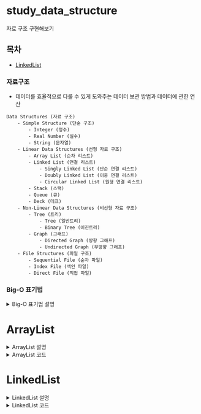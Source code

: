 # study_data_structure
자료 구조 구현해보기
## 목차
- [LinkedList](#LinkedList)

### 자료구조
- 데이터를 효율적으로 다룰 수 있게 도와주는 데이터 보관 방법과 데이터에 관한 연산
```text
Data Structures (자료 구조)
    - Simple Structure (단순 구조)
        - Integer (정수)
        - Real Number (실수)
        - String (문자열)
    - Linear Data Structures (선형 자료 구조)
        - Array List (순차 리스트)
        - Linked List (연결 리스트)
            - Singly Linked List (단순 연결 리스트)
            - Doubly Linked List (이중 연결 리스트)
            - Circular Linked List (원형 연결 리스트)
        - Stack (스택)
        - Queue (큐)
        - Deck (데크)
    - Non-Linear Data Structures (비선형 자료 구조)
        - Tree (트리)
            - Tree (일반트리)
            - Binary Tree (이진트리)
        - Graph (그래프)
            - Directed Graph (방향 그해프)
            - Undirected Graph (무방향 그래프)
    - File Structures (파일 구조)
        - Sequential File (순차 파일)
        - Index File (색인 파일)
        - Direct File (직접 파일)
```

### Big-O 표기법
<details>
<summary> Big-O 표기법 설명 </summary>

- 알고리즘의 실행 시간(시간 복잡도)을 표기할때 가장 널리 쓰이는 표기법
- 최악의 경우 몇 단계가 필요한지를 표기하는 방법(=상한선 기준)

#### 대표적인 것들
|     Big-O      |                                설명                                |
|:--------------:|:----------------------------------------------------------------:|
|      O(1)      | 데이터 수에 상관없이 연산횟수가 고정<br/>ex) 배열 읽기, 배열 끝에서 삽입/삭제, 스택 - push, pop |
|    O(logn)     |       데이터 수의 증가율에 비해서 연산횟수의 증가율이 훨씬 낮은 알고리즘<br/> ex) 이진 탐색       |
|      O(n)      |                 데이터의 수와 연산횟수가 비례<br/>ex) for문, 배열에서 특정 원소 검색                  |
|    O(nlogn)    |        데이터의 수가 두배로 늘때, 연산횟수는 두배를 조금 넘게 증가, ex)퀵, 병합, 힙 정렬        |
| O(n^2), O(n^3) |               제곱, 세제곱에 해당하는 연산횟수, ex) 이중, 삼중 for문                |
|     O(2^n)     |                 지수적증가라는 매우 안좋은 연산횟수, ex) 피보나치 수열                 |


#### 기타 표기법
- Big-Ω(빅 오메가): 최선의 경우를 표기
- Big-θ(빅 세타): 평균적인 상황의 경우를 표기

[Dico\'s_footPrint.log - [CS] 자료구조: Big-O 표기법 & 링크드 리스트(Linked List)](https://velog.io/@grinding_hannah/CS-%EC%9E%90%EB%A3%8C%EA%B5%AC%EC%A1%B0-Big-O-%ED%91%9C%EA%B8%B0%EB%B2%95-%EB%A7%81%ED%81%AC%EB%93%9C-%EB%A6%AC%EC%8A%A4%ED%8A%B8Linked-List)
<br>[kimkrh.log - 빅-오 표기법(Big-O Notation)](https://velog.io/@kimkrh/%EB%B9%85-%EC%98%A4-%ED%91%9C%EA%B8%B0%EB%B2%95Big-O-Notation)
</details>

# ArrayList
<details>
<summary> ArrayList 설명 </summary>

- Object 배열을 이용해서 데이터를 순차적으로 저장
- 배열에 공간이 부족하면 더 큰 배열을 새로 생성해서 기존의 배열에 저장된 내용을 새로운 배열로 복사한 다음에 객체를 추가한다
- 장점) 데이터를 읽어오고 순차적으로 저장하는 데에 효율이 좋다
- 단점) 데이터가 많을 수록 배열 중간에 데이터를 추가, 삭제할 때 작업시간 ↑
</details>

<details>
<summary> ArrayList 코드 </summary>

</details>

# LinkedList
<details>
<summary> LinkedList 설명 </summary>

<img width="90%" src="https://user-images.githubusercontent.com/86359180/211203452-d13e5b25-e2d4-4f6c-9b15-4904eba38e36.png"><br>
- 불연속적으로 존재하는 데이터를 서로 연결(link)한 형태
- LinkedList의 각 요소(node)들은 자신과 연결된 다음 요소에 대한 참조(주소값)와 데이터로 구성
- 장점) 데이터 추가/삭제 과정에서 ArrayList처럼 배열을 복사하는 과정이 없어 처리속도가 빠르다
- 단점) 불연속적을 위치한 요소들이 서로 연결된 것이라 처음부터 n번째 데이터 까지 차례대로 따라가야만 원하는 값을 얻을 수 있다
- [Java LinkedList 공식문서](https://docs.oracle.com/en/java/javase/11/docs/api/java.base/java/util/LinkedList.html)

## LinkedList 데이터 삭제
- 삭제하고자 하는 요소의 이전요소 -> 삭제하고자 하는 요소의 다음 요소를 참조
<br><img width="80%" src="https://user-images.githubusercontent.com/86359180/211203446-3f430d81-fc29-47a6-a22d-441a292287c3.png"/><br>

## LinkedList 데이터 추가
- 새로운 요소를 생성
- 추가하고자 하는 위치 이전 요소의 참조 -> 새로운 요소에 대한 참조로 변경
- 새로운 요소가 그 다음 요소를 참조하도록 변경
- -> ArrayList처럼 배열을 복사하는 과정이 없어 처리속도가 빠르다
<br><img width="80%" src="https://user-images.githubusercontent.com/86359180/211203450-43d382d4-3179-4127-a3bb-ca387465bade.png"/><br>

## Big-O
|연산|        Big-O        |
|:---:|:-------------------:|
|읽기|        O(n)         |
|검색|        O(n)         |
|삽입|O(n), 맨 앞에서부터 하면 O(1)|
|삭제|O(n), 맨 앞에서부터 하면 O(1)|
</details>

<details>
<summary> LinkedList 코드 </summary>

| 메서드                              |설명|
|----------------------------------|---|
| Node get(int index)              |List에서 지정된 위치에 있는 Node를 반환|
| int indexOf(Object data)         |지정된 객체가 저장된 첫 번째 위치를 반환|
| boolean isEmpty()                |List가 비어있는지 확인|
| int size()                       |List에 저장된 객체의 개수 반환|
| addFirst(Object data)            |List의 시작 부분에 지정된 요소 추가|
| void addLast(Object data)        |List의 끝 부분에 지정된 요소 추가|
| void add(int index, Object data) |List의 지정된 위치에 지정된 요소 추가|
| Object removeFirst()             |List의 첫 번째 요소를 제거 후 반환|
|Object removeLast()|List의 마지막 요소를 제거 후 반환|
|Object remove(int index)|List에서 지정된 위치에 있는 요소를 제거 후 반환|
| boolean remove(Object data)|지정된 요소가 List에 있는 경우 List에서 첫 번째 지정된 요소 제거|
|toString()|list의 모든 요소들을 문자열로 반환|

# :large_orange_diamond: 1. MyLinkedList Class & Node Class
```java
public class MyLinkedList {
    private Node head;
    private int listSize = 0;

    private class Node {
        private Object data;
        private Node next;

        Node(Object data) {
            this.data = data;
            this.next = null;
        }
    }
    // ...생략
}
```
### 1. Node는 MyLinkedList Class 내에 내부 클래스(Inner Class)로 생성
   - 내부 클래스로 생성한 이유
     - 두 클래스(Node와 MyLinkedList)가 서로 긴밀한 관계에 있음<br>
       -> 내부 클래스로 접근하기 쉽게 하기 위함
     - 외부에는 불필요한 클래스(Node)를 감출 수 있음<br>
       -> 코드 복잡성 ↓

## :sparkle: toString() : list의 모든 요소들을 문자열로 반환
- test를 위해 가정 먼저 구현
```java
    /**
     * list의 모든 요소들을 문자열로 반환
     * 각 요소는 대괄호([])안에 표시된다
     * 각 요소는 String.valueOf(Object)에 의해 문자열로 변환된다
     * @return list의 모든 요소들을 표현한 문자열
     */
    public String toString() {
        if(head == null){
            return "[]";
        }

        Node tempNode = head;
        StringBuilder sb = new StringBuilder();
        sb.append("[");

        while(tempNode.next != null) {
            sb.append(tempNode.data + ", ");
            tempNode = tempNode.next;
        }
        sb.append(tempNode.data);
        sb.append("]");

        return sb.toString();
    }
```
**1. head가 비어있으면 "[]" 반환**
**2. while문으로 head부터 마지막 Node까지 순회**
- head부터 마지막 Node까지 순회하는  로직
 ```java
Node tempNode = head;

while(tempNode.next != null) {
    tempNode = tempNode.next;
}
```
- tempNode.next == null이면 마지막 Node이다
**3. 순회하면서 요소를 StringBuilder에 추가**

## :sparkle: void addLast(Object data): List의 끝 부분에 지정된 요소 추가
```java
    /**
     * List의 끝 부분에 지정된 요소 추가
     * @param data 추가할 요소
     */
    public void addLast(Object data) {
        Node newNode = new Node(data);

        if(head == null) { // head가 null인 경우 head가 새 노드를 참조
            this.head = newNode;
        } else {
            // 마지막 node를 찾는다
            Node tempNode = head;
            while(tempNode.next != null) {
                tempNode = tempNode.next;  // 다음 노드를 참조
            }
            tempNode.next = newNode; // 마지막 노드의 next에 삽입
        }
        listSize++;
    }
```
**1. 추가할 요소로 새로운 Node 생성**<br>
```java
Node newNode = new Node(data);
```
**2. head가 null인 경우(=list가 비어있다) head가 새 노드를 참조**<br>
```java
if(head == null) { // head가 null인 경우 head가 새 노드를 참조
    this.head = newNode;
}
```
**3. 그 외의 경우 마지막 Node를 찾아 next에 새로운 Node 삽입**<br>
```java
} else {
    // 마지막 node를 찾는다
    Node tempNode = head;
    while(tempNode.next != null) {
        tempNode = tempNode.next;  // 다음 노드를 참조
    }
    tempNode.next = newNode; // 마지막 노드의 next에 삽입
}
```
**4. list의 size를 늘려준다**<br>
```java
listSize++;
```

## :sparkle: void addFirst(): List의 시작 부분에 지정된 요소 추가.
```java
    /**
     * List의 시작 부분에 지정된 요소 추가.
     * @param data 추가할 요소
     */
    public void addFirst(Object data) {
        Node newNode = new Node(data);
        newNode.next = head;
        head = newNode;
        listSize++;
    }
```
**1. 새로운 노드 생성**<br>
**2. 새로운 노드의 다음을 head로 지정 = 현재 헤드 노드가 두 번째 순서가 되는 과정**<br>
**3. 헤드를 새 노드로 지정 = 새 노드를 첫 번째 순서로 한다**<br>
**4. list의 size를 늘려준다**<br>

## :sparkle: void add(int index, Object data): List의 지정된 위치에 지정된 요소 추가
```java
    /**
     * List의 지정된 위치에 지정된 요소 추가
     * @param index 추가할 요소의 위치
     * @param data 추가할 요소
     */
    public void add(int index, Object data) {
        if(index <= 0) {
            addFirst(data);
            return;
        }

        if(index > listSize) {
            addLast(data);
            return;
        }

        Node previousTempNode = get(index-1);
        Node tempNode = get(index);
        Node newNode = new Node(data);

        newNode.next = tempNode;
        previousTempNode.next = newNode;
        listSize++;
    }
```
### [index 입력값 검증]
**1. index가 0보다 작으면 list의 첫 번째에 추가한다**<br>
```java
if(index <= 0) {
    addFirst(data);
    return;
}
```
**2. index가 listSize보다 크면 list의 맨 마지막에 추가한다**<br>
```java
if(index > listSize) {
    addLast(data);
    return;
}
```
<br>

### [새로운 노드를 원하는 위치에 추가하는 로직]
```java
Node previousTempNode = get(index-1);
Node tempNode = get(index);
Node newNode = new Node(data);

newNode.next = tempNode;
previousTempNode.next = newNode;
listSize++;
```
**1. 추가할 위치의 이전 Node를 불러온다**<br>
**2. 추가할 위치에 있는 Node를 불러온다**<br>
**3. 새로운 Node 생성(= 새로 추가할 Node)**<br>
**4. 새로운 Node의 next는 원해 추가할 위치의 Node**<br>
**5. 추가할 위치의 이전 Node.next는 새로운 Node**<br>
**6. list의 size를 늘려준다**<br>

## :sparkle: Object removeFirst(): List의 첫 번째 요소를 제거 후 반환
```java
    /**
     * List의 첫 번째 요소를 제거 후 반환
     * 제거할 요소가 없으면 null을 반환
     * @return 제거된 list의 첫 번째 요소
     */
    public Object removeFirst() {
        if(listSize == 0) {
            return null;
        }

        Node tempNode = head;
        Node nodeToBeFirst = head.next;

        head = nodeToBeFirst;
        listSize--;

        return tempNode.data;
    }
```
**1. 이미 list가 비어 있다면 null을 반환**<br>
**2. head를 tempNode에 저장**<br>
**3. head.next를 저장**<br>
&nbsp;&nbsp;&nbsp;&nbsp;- 첫 번째 Node가 제거 된다면 head.next가 첫 번째 Node가 될 것이다<br>
**4. head에 3번에서 저장했던 head.next를 저장**<br>
&nbsp;&nbsp;&nbsp;&nbsp;- head.next를 첫 번째 Node로 지정함
**5. list의 size를 늘려준다**<br>
**6. tempNode에 저장헀던 head(삭제될 Node)의 data를 반환**<br>
- :question:궁금증) tempNode값을 그대로 놔두면 메서드가 종료될 때 실제 저장공간에서 내려갈까? 그대로 남아 있을까?

## :sparkle: Object removeLast(): List의 마지막 요소를 제거 후 반환
```java
    /**
     * List의 마지막 요소를 제거 후 반환
     * 제거할 요소가 없으면 null을 반환
     * @return 제거된 list의 마지막 요소
     */
    public Object removeLast() {
        if(listSize == 0) {
            return null;
        }

        if(listSize == 1) {
            Node nodeToBeDeleted = get(0);
            head = null;
            listSize--;
            return nodeToBeDeleted.data;
        }

        Node tempNode = get(listSize-2);
        Node nodeToBeDeleted = tempNode.next;
        tempNode.next = null;
        listSize--;

        return nodeToBeDeleted.data;
    }
```
### [list의 크기가 0 또는 1일 경우]
```java
if(listSize == 0) {
    return null;
}

if(listSize == 1) {
    Node nodeToBeDeleted = get(0);
    head = null;
    listSize--;
    return nodeToBeDeleted.data;
}
```
**1. list의 크기가 0이면 null 반환**<br>
**2. list의 크기가 1이면 바로 첫 번째 Node의 data 반환**<br>
<br>

### [list의 마지막 요소 반환 로직]
```java
Node tempNode = get(listSize-2);
Node nodeToBeDeleted = tempNode.next;
tempNode.next = null;
listSize--;

return nodeToBeDeleted.data;
```
**1. tempNode에 뒤에서 두 번째 Node를 저장**<br>
**2. 삭제될 Node는 tempNode의 next(= 마지막 Node)**<br>
**3. tempNode의 next를 null로 바꾼다(= 마지막 Node를 버린다)**<br>
**4. listSize 감소**<br>
**5. 제거된 Node(=마지막 Node였던 것)의 data를 반환**<br>

## :sparkle: Object remove(int index): List에서 지정된 위치에 있는 요소를 제거 후 반환
```java
    /**
     * List에서 지정된 위치에 있는 요소를 제거 후 반환
     * 제거할 요소가 없으면 null을 반환
     * @param index 제거할 요소의 위치
     * @return 제거된 요소
     */
    public Object remove(int index) {
        if(index <= 0) {
            return removeFirst();
        }

        if(index >= listSize) {
            return removeLast();
        }

        Node tempNode = get(index-1);
        Node nodeToBeDeleted = tempNode.next;
        tempNode.next = tempNode.next.next;
        listSize--;

        return nodeToBeDeleted.data;
    }
```
### [index 입력값 검증]
```java
if(index <= 0) {
    return removeFirst();
}

if(index >= listSize) {
    return removeLast();
}
```
**1. index가 0보다 작거나 같으면 removeFirst()**<br>
**2. index가 list의 크기보다 크거나 같으면 removeLast()**<br>
<br>

### [원하는 위치의 요소를 제거하는 로직]
```java
Node tempNode = get(index-1);
Node nodeToBeDeleted = tempNode.next;
tempNode.next = tempNode.next.next;
listSize--;

return nodeToBeDeleted.data;
```
**1. tempNode에 저거할 요소 이전의 Node를 저장**<br>
**2. 삭제될 노드는 tempNode의 next**<br>
**3. tempNode의 next에 tempNode의 다다음 Node를 저장(= tempNode의 다음 Node를 버린다)**<br>
**4. listSize 감소**<br>
**5. 삭제된 Node의 data 반환**<br>

</details>